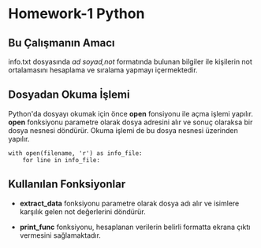 # Homework-1 Python
## Bu Çalışmanın Amacı
info.txt dosyasında *ad soyad,not* formatında bulunan bilgiler ile kişilerin not ortalamasını hesaplama ve sıralama yapmayı içermektedir.
## Dosyadan Okuma İşlemi
Python'da dosyayı okumak için önce **open** fonsiyonu ile açma işlemi yapılır. **open** fonksiyonu parametre olarak dosya adresini alır ve sonuç olaraksa bir dosya nesnesi döndürür. Okuma işlemi de bu dosya nesnesi üzerinden yapılır.  
``` 
with open(filename, 'r') as info_file:  
	for line in info_file:
```
## Kullanılan Fonksiyonlar 
* **extract_data** fonksiyonu parametre olarak dosya adı alır ve isimlere karşılık gelen not değerlerini döndürür. 

* **print_func** fonksiyonu, hesaplanan verilerin belirli formatta ekrana çıktı vermesini sağlamaktadır.

